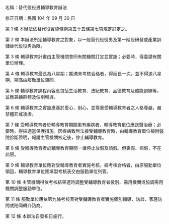 名稱：替代役役男輔導教育辦法

修正日期：民國 104 年 09 月 30 日

第 1 條 本辦法依替代役實施條例第五十五條第七項規定訂定之。

第 2 條 本辦法所定輔導教育之對象，以一般替代役役男及第一階段研發或產業訓儲替代役役男為限。

第 3 條 輔導教育計畫由主管機關會同有關機關訂定並實施；必要時，得委請有關單位辦理。

第 4 條 輔導教育最長為八星期；期滿未考核合格者，得延長一次，並不得逾八星期，期滿由服勤單位領回。

第 5 條 輔導教育課程內容應包括生活教育、法紀教育、品德教育及體能訓練等，並應兼顧群體及個別輔導。

第 6 條 輔導教育之實施應基於愛心、耐心，並尊重受輔導教育者之人格尊嚴，嚴禁體罰或凌虐。

第 7 條 受輔導教育者於輔導教育期間患有疾病者，輔導教育單位應送醫治療；必要時，得採適當保護措施。因疾病致無法接受輔導教育時，由輔導教育單位檢附醫院診斷證明，報請主管機關核定後，停止輔導教育。

第 8 條 受輔導教育者於輔導教育期間一律停止放假及請假。但喪假、病假，不在此限。

第 9 條 輔導教育單位應對受輔導教育者實施考核，經考核合格者，由原服勤單位領回，輔導教育單位應填製考核表交由服勤單位列管。

第 10 條 主管機關得依考核結果適時調整受輔導教育者役別、需用機關或協調需用機關調整服勤單位。

第 11 條 服勤單位應依第九條考核表對受輔導教育者實施個別輔導、訪談、家庭訪問或陪同轉介諮商。

第 12 條 本辦法自發布日施行。
